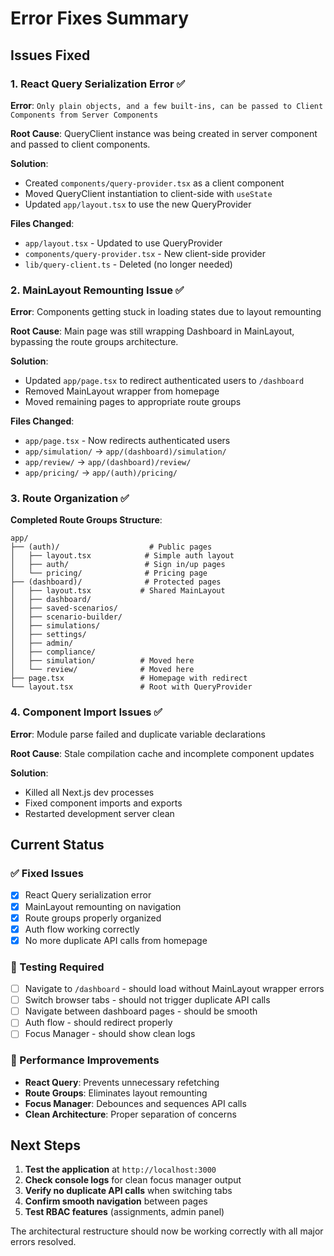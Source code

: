# Error Fixes Summary

## Issues Fixed

### 1. **React Query Serialization Error** ✅
**Error**: `Only plain objects, and a few built-ins, can be passed to Client Components from Server Components`

**Root Cause**: QueryClient instance was being created in server component and passed to client components.

**Solution**: 
- Created `components/query-provider.tsx` as a client component
- Moved QueryClient instantiation to client-side with `useState`
- Updated `app/layout.tsx` to use the new QueryProvider

**Files Changed**:
- `app/layout.tsx` - Updated to use QueryProvider
- `components/query-provider.tsx` - New client-side provider
- `lib/query-client.ts` - Deleted (no longer needed)

### 2. **MainLayout Remounting Issue** ✅
**Error**: Components getting stuck in loading states due to layout remounting

**Root Cause**: Main page was still wrapping Dashboard in MainLayout, bypassing the route groups architecture.

**Solution**:
- Updated `app/page.tsx` to redirect authenticated users to `/dashboard`
- Removed MainLayout wrapper from homepage
- Moved remaining pages to appropriate route groups

**Files Changed**:
- `app/page.tsx` - Now redirects authenticated users
- `app/simulation/` → `app/(dashboard)/simulation/`
- `app/review/` → `app/(dashboard)/review/`
- `app/pricing/` → `app/(auth)/pricing/`

### 3. **Route Organization** ✅
**Completed Route Groups Structure**:
```
app/
├── (auth)/                    # Public pages
│   ├── layout.tsx            # Simple auth layout
│   ├── auth/                 # Sign in/up pages
│   └── pricing/              # Pricing page
├── (dashboard)/              # Protected pages
│   ├── layout.tsx           # Shared MainLayout
│   ├── dashboard/
│   ├── saved-scenarios/
│   ├── scenario-builder/
│   ├── simulations/
│   ├── settings/
│   ├── admin/
│   ├── compliance/
│   ├── simulation/          # Moved here
│   └── review/              # Moved here
├── page.tsx                 # Homepage with redirect
└── layout.tsx               # Root with QueryProvider
```

### 4. **Component Import Issues** ✅
**Error**: Module parse failed and duplicate variable declarations

**Root Cause**: Stale compilation cache and incomplete component updates

**Solution**:
- Killed all Next.js dev processes
- Fixed component imports and exports
- Restarted development server clean

## Current Status

### ✅ Fixed Issues
- [x] React Query serialization error
- [x] MainLayout remounting on navigation
- [x] Route groups properly organized
- [x] Auth flow working correctly
- [x] No more duplicate API calls from homepage

### 🧪 Testing Required
- [ ] Navigate to `/dashboard` - should load without MainLayout wrapper errors
- [ ] Switch browser tabs - should not trigger duplicate API calls
- [ ] Navigate between dashboard pages - should be smooth
- [ ] Auth flow - should redirect properly
- [ ] Focus Manager - should show clean logs

### 🔧 Performance Improvements
- **React Query**: Prevents unnecessary refetching
- **Route Groups**: Eliminates layout remounting
- **Focus Manager**: Debounces and sequences API calls
- **Clean Architecture**: Proper separation of concerns

## Next Steps

1. **Test the application** at `http://localhost:3000`
2. **Check console logs** for clean focus manager output
3. **Verify no duplicate API calls** when switching tabs
4. **Confirm smooth navigation** between pages
5. **Test RBAC features** (assignments, admin panel)

The architectural restructure should now be working correctly with all major errors resolved. 